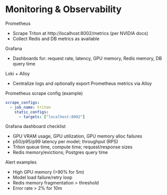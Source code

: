 # Monitoring & Observability

Prometheus
- Scrape Triton at http://localhost:8002/metrics (per NVIDIA docs)
- Collect Redis and DB metrics as available

Grafana
- Dashboards for: request rate, latency, GPU memory, Redis memory, DB query time

Loki + Alloy
- Centralize logs and optionally export Prometheus metrics via Alloy


Prometheus scrape config (example)
```yaml
scrape_configs:
  - job_name: triton
    static_configs:
      - targets: ["localhost:8002"]
```

Grafana dashboard checklist
- GPU VRAM usage, GPU utilization, GPU memory alloc failures
- p50/p95/p99 latency per model; throughput (RPS)
- Triton queue time, compute time; request/response sizes
- Redis memory/evictions; Postgres query time

Alert examples
- High GPU memory (>90% for 5m)
- Model load failure/retry loop
- Redis memory fragmentation > threshold
- Error rate > 2% for 10m


